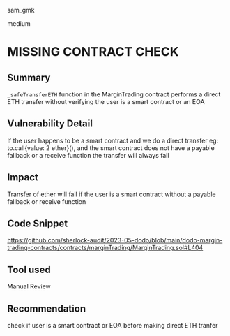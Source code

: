 sam_gmk

medium

# MISSING CONTRACT CHECK

## Summary
`_safeTransferETH` function in the MarginTrading contract performs a direct ETH transfer without verifying the user is a smart contract or an EOA
## Vulnerability Detail
 If the user happens to be a smart contract and we do a direct transfer eg: to.call{value: 2 ether}(), and the smart contract does not have a payable fallback or a receive function the transfer will always fail

## Impact
Transfer of ether will fail if the user is a smart contract without a payable fallback or receive function
## Code Snippet
https://github.com/sherlock-audit/2023-05-dodo/blob/main/dodo-margin-trading-contracts/contracts/marginTrading/MarginTrading.sol#L404
## Tool used

Manual Review

## Recommendation
check if user is a smart contract or EOA before making direct ETH tranfer